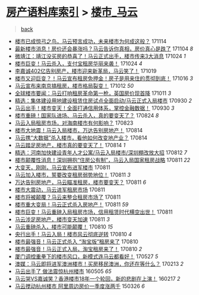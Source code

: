 [房产语料库索引](../../README.md)  > [楼市_马云](楼市_马云.md)
====
> [back](../README.md)

- [楼市已成惊弓之鸟，马云预言成功，未来楼市为何成这般？](http://jkwz.applinzi.com/ittc/7035876424148321296.html#%E6%A5%BC%E5%B8%82%E5%B7%B2%E6%88%90%E6%83%8A%E5%BC%93%E4%B9%8B%E9%B8%9F%EF%BC%8C%E9%A9%AC%E4%BA%91%E9%A2%84%E8%A8%80%E6%88%90%E5%8A%9F%EF%BC%8C%E6%9C%AA%E6%9D%A5%E6%A5%BC%E5%B8%82%E4%B8%BA%E4%BD%95%E6%88%90%E8%BF%99%E8%88%AC%EF%BC%9F) 171114  
- [最新楼市消息！房价还会暴涨吗？马云告诉你真相，房价真心是跌了](http://jkwz.applinzi.com/ittc/7032187667213714448.html#%E6%9C%80%E6%96%B0%E6%A5%BC%E5%B8%82%E6%B6%88%E6%81%AF%EF%BC%81%E6%88%BF%E4%BB%B7%E8%BF%98%E4%BC%9A%E6%9A%B4%E6%B6%A8%E5%90%97%EF%BC%9F%E9%A9%AC%E4%BA%91%E5%91%8A%E8%AF%89%E4%BD%A0%E7%9C%9F%E7%9B%B8%EF%BC%8C%E6%88%BF%E4%BB%B7%E7%9C%9F%E5%BF%83%E6%98%AF%E8%B7%8C%E4%BA%86) 171104 *8* 
- [微靖江：靖江没买房的恭喜了！马云正式出手，楼市传来3大消息](http://jkwz.applinzi.com/ittc/7028033594222707729.html#%E5%BE%AE%E9%9D%96%E6%B1%9F%EF%BC%9A%E9%9D%96%E6%B1%9F%E6%B2%A1%E4%B9%B0%E6%88%BF%E7%9A%84%E6%81%AD%E5%96%9C%E4%BA%86%EF%BC%81%E9%A9%AC%E4%BA%91%E6%AD%A3%E5%BC%8F%E5%87%BA%E6%89%8B%EF%BC%8C%E6%A5%BC%E5%B8%82%E4%BC%A0%E6%9D%A53%E5%A4%A7%E6%B6%88%E6%81%AF) 171024 *1* 
- [楼市巨变！马云杀入，支付宝租房华丽来袭！](http://jkwz.applinzi.com/ittc/7027967561482896401.html#%E6%A5%BC%E5%B8%82%E5%B7%A8%E5%8F%98%EF%BC%81%E9%A9%AC%E4%BA%91%E6%9D%80%E5%85%A5%EF%BC%8C%E6%94%AF%E4%BB%98%E5%AE%9D%E7%A7%9F%E6%88%BF%E5%8D%8E%E4%B8%BD%E6%9D%A5%E8%A2%AD%EF%BC%81) 171024 *4* 
- [李嘉诚402亿告别房产，楼市迎来新革局，马云笑了！](http://jkwz.applinzi.com/ittc/7026101560885642256.html#%E6%9D%8E%E5%98%89%E8%AF%9A402%E4%BA%BF%E5%91%8A%E5%88%AB%E6%88%BF%E4%BA%A7%EF%BC%8C%E6%A5%BC%E5%B8%82%E8%BF%8E%E6%9D%A5%E6%96%B0%E9%9D%A9%E5%B1%80%EF%BC%8C%E9%A9%AC%E4%BA%91%E7%AC%91%E4%BA%86%EF%BC%81) 171019  
- [楼市又迎巨变？！马云宣布租房免押金！房子是用来住的贯彻到底！](http://jkwz.applinzi.com/ittc/7025061767322010640.html#%E6%A5%BC%E5%B8%82%E5%8F%88%E8%BF%8E%E5%B7%A8%E5%8F%98%EF%BC%9F%EF%BC%81%E9%A9%AC%E4%BA%91%E5%AE%A3%E5%B8%83%E7%A7%9F%E6%88%BF%E5%85%8D%E6%8A%BC%E9%87%91%EF%BC%81%E6%88%BF%E5%AD%90%E6%98%AF%E7%94%A8%E6%9D%A5%E4%BD%8F%E7%9A%84%E8%B4%AF%E5%BD%BB%E5%88%B0%E5%BA%95%EF%BC%81) 171016 *3* 
- [马云宣布来南京搞租房，楼市格局裂变！](http://jkwz.applinzi.com/ittc/7023559469240419344.html#%E9%A9%AC%E4%BA%91%E5%AE%A3%E5%B8%83%E6%9D%A5%E5%8D%97%E4%BA%AC%E6%90%9E%E7%A7%9F%E6%88%BF%EF%BC%8C%E6%A5%BC%E5%B8%82%E6%A0%BC%E5%B1%80%E8%A3%82%E5%8F%98%EF%BC%81) 171012 *50* 
- [全球楼市要闻：马云打响租房革命第一枪，英国房价现首降](http://jkwz.applinzi.com/ittc/7023176265631269904.html#%E5%85%A8%E7%90%83%E6%A5%BC%E5%B8%82%E8%A6%81%E9%97%BB%EF%BC%9A%E9%A9%AC%E4%BA%91%E6%89%93%E5%93%8D%E7%A7%9F%E6%88%BF%E9%9D%A9%E5%91%BD%E7%AC%AC%E4%B8%80%E6%9E%AA%EF%BC%8C%E8%8B%B1%E5%9B%BD%E6%88%BF%E4%BB%B7%E7%8E%B0%E9%A6%96%E9%99%8D) 171011 *3* 
- [精选：集体建设用地建设租赁住房试点全面启动/马云正式入局楼市](http://jkwz.applinzi.com/ittc/7019097836912903184.html#%E7%B2%BE%E9%80%89%EF%BC%9A%E9%9B%86%E4%BD%93%E5%BB%BA%E8%AE%BE%E7%94%A8%E5%9C%B0%E5%BB%BA%E8%AE%BE%E7%A7%9F%E8%B5%81%E4%BD%8F%E6%88%BF%E8%AF%95%E7%82%B9%E5%85%A8%E9%9D%A2%E5%90%AF%E5%8A%A8%2F%E9%A9%AC%E4%BA%91%E6%AD%A3%E5%BC%8F%E5%85%A5%E5%B1%80%E6%A5%BC%E5%B8%82) 170930 *2* 
- [马云出手！楼市变天！全面打通信用体系，掌控金融数据！](http://jkwz.applinzi.com/ittc/7018938212045816849.html#%E9%A9%AC%E4%BA%91%E5%87%BA%E6%89%8B%EF%BC%81%E6%A5%BC%E5%B8%82%E5%8F%98%E5%A4%A9%EF%BC%81%E5%85%A8%E9%9D%A2%E6%89%93%E9%80%9A%E4%BF%A1%E7%94%A8%E4%BD%93%E7%B3%BB%EF%BC%8C%E6%8E%8C%E6%8E%A7%E9%87%91%E8%9E%8D%E6%95%B0%E6%8D%AE%EF%BC%81) 170930 *3* 
- [楼市重磅！国家队进场、马云杀入，真的要变天了？](http://jkwz.applinzi.com/ittc/7005434578523915280.html#%E6%A5%BC%E5%B8%82%E9%87%8D%E7%A3%85%EF%BC%81%E5%9B%BD%E5%AE%B6%E9%98%9F%E8%BF%9B%E5%9C%BA%E3%80%81%E9%A9%AC%E4%BA%91%E6%9D%80%E5%85%A5%EF%BC%8C%E7%9C%9F%E7%9A%84%E8%A6%81%E5%8F%98%E5%A4%A9%E4%BA%86%EF%BC%9F) 170824 *8* 
- [马云入局租房市场，对海南楼市有何影响？](http://jkwz.applinzi.com/ittc/7004788858125026320.html#%E9%A9%AC%E4%BA%91%E5%85%A5%E5%B1%80%E7%A7%9F%E6%88%BF%E5%B8%82%E5%9C%BA%EF%BC%8C%E5%AF%B9%E6%B5%B7%E5%8D%97%E6%A5%BC%E5%B8%82%E6%9C%89%E4%BD%95%E5%BD%B1%E5%93%8D%EF%BC%9F) 170823  
- [楼市大地震！马云入局楼市，万达告别房地产！](http://jkwz.applinzi.com/ittc/7001709917059417104.html#%E6%A5%BC%E5%B8%82%E5%A4%A7%E5%9C%B0%E9%9C%87%EF%BC%81%E9%A9%AC%E4%BA%91%E5%85%A5%E5%B1%80%E6%A5%BC%E5%B8%82%EF%BC%8C%E4%B8%87%E8%BE%BE%E5%91%8A%E5%88%AB%E6%88%BF%E5%9C%B0%E4%BA%A7%EF%BC%81) 170814  
- [马云携“大数据”杀入楼市，看他如何改变地产业？](http://jkwz.applinzi.com/ittc/7001646947184935952.html#%E9%A9%AC%E4%BA%91%E6%90%BA%E2%80%9C%E5%A4%A7%E6%95%B0%E6%8D%AE%E2%80%9D%E6%9D%80%E5%85%A5%E6%A5%BC%E5%B8%82%EF%BC%8C%E7%9C%8B%E4%BB%96%E5%A6%82%E4%BD%95%E6%94%B9%E5%8F%98%E5%9C%B0%E4%BA%A7%E4%B8%9A%EF%BC%9F) 170814  
- [马云踏足房地产，楼市真的要变天了！](http://jkwz.applinzi.com/ittc/7001621570936898576.html#%E9%A9%AC%E4%BA%91%E8%B8%8F%E8%B6%B3%E6%88%BF%E5%9C%B0%E4%BA%A7%EF%BC%8C%E6%A5%BC%E5%B8%82%E7%9C%9F%E7%9A%84%E8%A6%81%E5%8F%98%E5%A4%A9%E4%BA%86%EF%BC%81) 170814 *1* 
- [精选：河南加快建设青年人才公寓/马云入局楼市/深圳棚改放大招](http://jkwz.applinzi.com/ittc/7000893560587813905.html#%E7%B2%BE%E9%80%89%EF%BC%9A%E6%B2%B3%E5%8D%97%E5%8A%A0%E5%BF%AB%E5%BB%BA%E8%AE%BE%E9%9D%92%E5%B9%B4%E4%BA%BA%E6%89%8D%E5%85%AC%E5%AF%93%2F%E9%A9%AC%E4%BA%91%E5%85%A5%E5%B1%80%E6%A5%BC%E5%B8%82%2F%E6%B7%B1%E5%9C%B3%E6%A3%9A%E6%94%B9%E6%94%BE%E5%A4%A7%E6%8B%9B) 170812 *7* 
- [楼市颠覆性消息！深圳拥抱“住房公有制”，马云入局国家租房战略](http://jkwz.applinzi.com/ittc/7000586569160066065.html#%E6%A5%BC%E5%B8%82%E9%A2%A0%E8%A6%86%E6%80%A7%E6%B6%88%E6%81%AF%EF%BC%81%E6%B7%B1%E5%9C%B3%E6%8B%A5%E6%8A%B1%E2%80%9C%E4%BD%8F%E6%88%BF%E5%85%AC%E6%9C%89%E5%88%B6%E2%80%9D%EF%BC%8C%E9%A9%AC%E4%BA%91%E5%85%A5%E5%B1%80%E5%9B%BD%E5%AE%B6%E7%A7%9F%E6%88%BF%E6%88%98%E7%95%A5) 170811 *22* 
- [大变天，刚刚，马云宣布进军楼市](http://jkwz.applinzi.com/ittc/7000560582858900496.html#%E5%A4%A7%E5%8F%98%E5%A4%A9%EF%BC%8C%E5%88%9A%E5%88%9A%EF%BC%8C%E9%A9%AC%E4%BA%91%E5%AE%A3%E5%B8%83%E8%BF%9B%E5%86%9B%E6%A5%BC%E5%B8%82) 170811  
- [马云加入楼市，誓要改变租房弱势地位！](http://jkwz.applinzi.com/ittc/7000525124540040208.html#%E9%A9%AC%E4%BA%91%E5%8A%A0%E5%85%A5%E6%A5%BC%E5%B8%82%EF%BC%8C%E8%AA%93%E8%A6%81%E6%94%B9%E5%8F%98%E7%A7%9F%E6%88%BF%E5%BC%B1%E5%8A%BF%E5%9C%B0%E4%BD%8D%EF%BC%81) 170811 *3* 
- [万达告别房地产，马云瞄准租房，楼市要变天？](http://jkwz.applinzi.com/ittc/7000510208542245905.html#%E4%B8%87%E8%BE%BE%E5%91%8A%E5%88%AB%E6%88%BF%E5%9C%B0%E4%BA%A7%EF%BC%8C%E9%A9%AC%E4%BA%91%E7%9E%84%E5%87%86%E7%A7%9F%E6%88%BF%EF%BC%8C%E6%A5%BC%E5%B8%82%E8%A6%81%E5%8F%98%E5%A4%A9%EF%BC%9F) 170811 *6* 
- [楼市大震动，马云进军租房市场](http://jkwz.applinzi.com/ittc/7000494388734854161.html#%E6%A5%BC%E5%B8%82%E5%A4%A7%E9%9C%87%E5%8A%A8%EF%BC%8C%E9%A9%AC%E4%BA%91%E8%BF%9B%E5%86%9B%E7%A7%9F%E6%88%BF%E5%B8%82%E5%9C%BA) 170811  
- [楼市将被颠覆？马云来整合租房市场了](http://jkwz.applinzi.com/ittc/7000477982949639185.html#%E6%A5%BC%E5%B8%82%E5%B0%86%E8%A2%AB%E9%A2%A0%E8%A6%86%EF%BC%9F%E9%A9%AC%E4%BA%91%E6%9D%A5%E6%95%B4%E5%90%88%E7%A7%9F%E6%88%BF%E5%B8%82%E5%9C%BA%E4%BA%86) 170811  
- [楼市重大变局！马云正式杀入房地产！](http://jkwz.applinzi.com/ittc/7000470936212734992.html#%E6%A5%BC%E5%B8%82%E9%87%8D%E5%A4%A7%E5%8F%98%E5%B1%80%EF%BC%81%E9%A9%AC%E4%BA%91%E6%AD%A3%E5%BC%8F%E6%9D%80%E5%85%A5%E6%88%BF%E5%9C%B0%E4%BA%A7%EF%BC%81) 170811 *59* 
- [楼市巨变！马云重磅入局租房市场，信用租赁时代横空出世！](http://jkwz.applinzi.com/ittc/7000462179487450129.html#%E6%A5%BC%E5%B8%82%E5%B7%A8%E5%8F%98%EF%BC%81%E9%A9%AC%E4%BA%91%E9%87%8D%E7%A3%85%E5%85%A5%E5%B1%80%E7%A7%9F%E6%88%BF%E5%B8%82%E5%9C%BA%EF%BC%8C%E4%BF%A1%E7%94%A8%E7%A7%9F%E8%B5%81%E6%97%B6%E4%BB%A3%E6%A8%AA%E7%A9%BA%E5%87%BA%E4%B8%96%EF%BC%81) 170811  
- [马云涉足房地产，楼市变天加速](http://jkwz.applinzi.com/ittc/7000265241290867729.html#%E9%A9%AC%E4%BA%91%E6%B6%89%E8%B6%B3%E6%88%BF%E5%9C%B0%E4%BA%A7%EF%BC%8C%E6%A5%BC%E5%B8%82%E5%8F%98%E5%A4%A9%E5%8A%A0%E9%80%9F) 170811 *3* 
- [马云重磅杀入，楼市可能颠覆！](http://jkwz.applinzi.com/ittc/7000213747082462225.html#%E9%A9%AC%E4%BA%91%E9%87%8D%E7%A3%85%E6%9D%80%E5%85%A5%EF%BC%8C%E6%A5%BC%E5%B8%82%E5%8F%AF%E8%83%BD%E9%A2%A0%E8%A6%86%EF%BC%81) 170810 *15* 
- [央行出手！马云入局！楼市风云彻底逆转](http://jkwz.applinzi.com/ittc/7000154443231003664.html#%E5%A4%AE%E8%A1%8C%E5%87%BA%E6%89%8B%EF%BC%81%E9%A9%AC%E4%BA%91%E5%85%A5%E5%B1%80%EF%BC%81%E6%A5%BC%E5%B8%82%E9%A3%8E%E4%BA%91%E5%BD%BB%E5%BA%95%E9%80%86%E8%BD%AC) 170810 *4* 
- [楼市最强音！马云正式杀入 “淘宝版”租房来了](http://jkwz.applinzi.com/ittc/7000111864363877392.html#%E6%A5%BC%E5%B8%82%E6%9C%80%E5%BC%BA%E9%9F%B3%EF%BC%81%E9%A9%AC%E4%BA%91%E6%AD%A3%E5%BC%8F%E6%9D%80%E5%85%A5+%E2%80%9C%E6%B7%98%E5%AE%9D%E7%89%88%E2%80%9D%E7%A7%9F%E6%88%BF%E6%9D%A5%E4%BA%86) 170810  
- [楼市最强音！马云正式入局，淘宝租房来了！](http://jkwz.applinzi.com/ittc/7000105630877352977.html#%E6%A5%BC%E5%B8%82%E6%9C%80%E5%BC%BA%E9%9F%B3%EF%BC%81%E9%A9%AC%E4%BA%91%E6%AD%A3%E5%BC%8F%E5%85%A5%E5%B1%80%EF%BC%8C%E6%B7%98%E5%AE%9D%E7%A7%9F%E6%88%BF%E6%9D%A5%E4%BA%86%EF%BC%81) 170810 *2* 
- [厦门调控重拳下的楼市风口，新模式连马云都看好！](http://jkwz.applinzi.com/ittc/6972268922941211653.html#%E5%8E%A6%E9%97%A8%E8%B0%83%E6%8E%A7%E9%87%8D%E6%8B%B3%E4%B8%8B%E7%9A%84%E6%A5%BC%E5%B8%82%E9%A3%8E%E5%8F%A3%EF%BC%8C%E6%96%B0%E6%A8%A1%E5%BC%8F%E8%BF%9E%E9%A9%AC%E4%BA%91%E9%83%BD%E7%9C%8B%E5%A5%BD%EF%BC%81) 170527 *5* 
- [澳媒：马云即将进军澳洲楼市！买房移民澳洲，你还在等什么？](http://jkwz.applinzi.com/ittc/6934116430621705220.html#%E6%BE%B3%E5%AA%92%EF%BC%9A%E9%A9%AC%E4%BA%91%E5%8D%B3%E5%B0%86%E8%BF%9B%E5%86%9B%E6%BE%B3%E6%B4%B2%E6%A5%BC%E5%B8%82%EF%BC%81%E4%B9%B0%E6%88%BF%E7%A7%BB%E6%B0%91%E6%BE%B3%E6%B4%B2%EF%BC%8C%E4%BD%A0%E8%BF%98%E5%9C%A8%E7%AD%89%E4%BB%80%E4%B9%88%EF%BC%9F) 170213 *2* 
- [马云出手了 做法震惊杭州楼市](http://jkwz.applinzi.com/ittc/6828743645637116932.html#%E9%A9%AC%E4%BA%91%E5%87%BA%E6%89%8B%E4%BA%86+%E5%81%9A%E6%B3%95%E9%9C%87%E6%83%8A%E6%9D%AD%E5%B7%9E%E6%A5%BC%E5%B8%82) 160505 *65* 
- [马云哭VS嘉诚笑？香港楼市18年一个轮回，新的悲剧在上演！](http://jkwz.applinzi.com/ittc/6799854263698195461.html#%E9%A9%AC%E4%BA%91%E5%93%ADVS%E5%98%89%E8%AF%9A%E7%AC%91%EF%BC%9F%E9%A6%99%E6%B8%AF%E6%A5%BC%E5%B8%8218%E5%B9%B4%E4%B8%80%E4%B8%AA%E8%BD%AE%E5%9B%9E%EF%BC%8C%E6%96%B0%E7%9A%84%E6%82%B2%E5%89%A7%E5%9C%A8%E4%B8%8A%E6%BC%94%EF%BC%81) 160217 *2* 
- [马云搅动杭州楼市 阿里周边房价一季度涨两千](http://jkwz.applinzi.com/ittc/547650611399531009.html#%E9%A9%AC%E4%BA%91%E6%90%85%E5%8A%A8%E6%9D%AD%E5%B7%9E%E6%A5%BC%E5%B8%82+%E9%98%BF%E9%87%8C%E5%91%A8%E8%BE%B9%E6%88%BF%E4%BB%B7%E4%B8%80%E5%AD%A3%E5%BA%A6%E6%B6%A8%E4%B8%A4%E5%8D%83) 150326 *6* 
